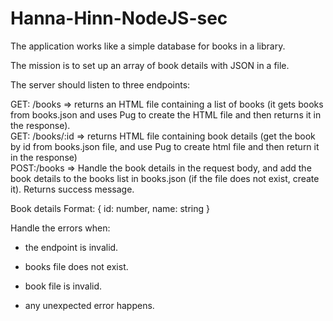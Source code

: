 # Hanna-Hinn-NodeJS-sec

The application works like a simple database for books in a library. 

The mission is to set up an array of book details with JSON in a file. 

The server should listen to three endpoints: 

 

GET: /books => returns an HTML file containing a list of books (it gets books from books.json and uses Pug to create the HTML file and then returns it in the response).   
GET: /books/:id => returns HTML file containing book details (get the book by id from books.json file, and use Pug to create html file and then return it in the response)   
POST:/books => Handle the book details in the request body, and add the book details to the books list in books.json (if the file does not exist, create it). Returns success message.   
 

Book details Format: { id: number, name: string } 

 

Handle the errors when: 

- the endpoint is invalid. 

- books file does not exist. 

- book file is invalid. 

- any unexpected error happens.

